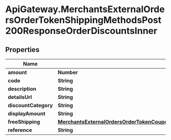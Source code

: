 # ApiGateway.MerchantsExternalOrdersOrderTokenShippingMethodsPost200ResponseOrderDiscountsInner

## Properties

Name | Type | Description | Notes
------------ | ------------- | ------------- | -------------
**amount** | **Number** |  | [optional] 
**code** | **String** |  | [optional] 
**description** | **String** |  | [optional] 
**detailsUrl** | **String** |  | [optional] 
**discountCategory** | **String** |  | [optional] 
**displayAmount** | **String** |  | [optional] 
**freeShipping** | [**MerchantsExternalOrdersOrderTokenCouponsPost200ResponseOrderDiscountsInnerFreeShipping**](MerchantsExternalOrdersOrderTokenCouponsPost200ResponseOrderDiscountsInnerFreeShipping.md) |  | [optional] 
**reference** | **String** |  | [optional] 



